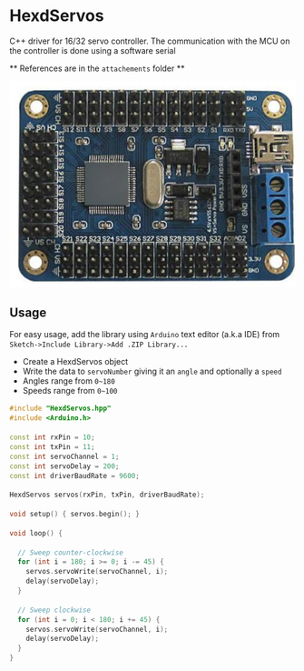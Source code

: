 # HexdServos

C++ driver for 16/32 servo controller. The communication with the MCU on the controller is done using a software serial

** References are in the `attachements` folder **

![](attachments/controller_image.png)

## Usage

For easy usage, add the library using `Arduino` text editor (a.k.a IDE) from `Sketch->Include Library->Add .ZIP Library...`

- Create a HexdServos object
- Write the data to `servoNumber` giving it an `angle` and optionally a `speed`
- Angles range from `0~180`
- Speeds range from `0~100`

```cpp
#include "HexdServos.hpp"
#include <Arduino.h>

const int rxPin = 10;
const int txPin = 11;
const int servoChannel = 1;
const int servoDelay = 200;
const int driverBaudRate = 9600;

HexdServos servos(rxPin, txPin, driverBaudRate);

void setup() { servos.begin(); }

void loop() {

  // Sweep counter-clockwise
  for (int i = 180; i >= 0; i -= 45) {
    servos.servoWrite(servoChannel, i);
    delay(servoDelay);
  }

  // Sweep clockwise
  for (int i = 0; i < 180; i += 45) {
    servos.servoWrite(servoChannel, i);
    delay(servoDelay);
  }
}
```
